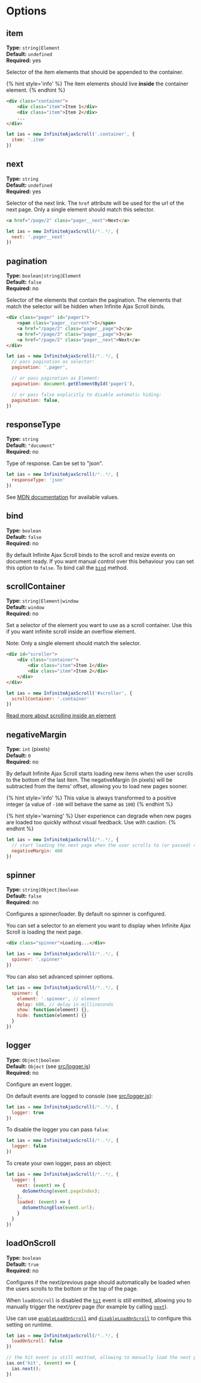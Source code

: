 # Options

## item

**Type:** `string|Element`<br>
**Default:** `undefined`<br>
**Required:** yes

Selector of the item elements that should be appended to the container.

{% hint style='info' %}
The item elements should live **inside** the container element.
{% endhint %}

```html
<div class="container">
    <div class="item">Item 1</div>
    <div class="item">Item 2</div>
    ...
</div>
```

```javascript
let ias = new InfiniteAjaxScroll('.container', {
  item: '.item'
})
```

## next

**Type:** `string`<br>
**Default:** `undefined`<br>
**Required:** yes

Selector of the next link. The `href` attribute will be used for the url of the next page. Only a single element should match this selector.

```html
<a href="/page/2" class="pager__next">Next</a>
```

```javascript
let ias = new InfiniteAjaxScroll(/*..*/, {
  next: '.pager__next'
})
```

## pagination

**Type:** `boolean|string|Element`<br>
**Default:** `false`<br>
**Required:** no

Selector of the elements that contain the pagination. The elements that match the selector will be hidden when Infinite Ajax Scroll binds.

```html
<div class="pager" id="pager1">
    <span class="pager__current">1</span>
    <a href="/page/2" class="pager__page">2</a>
    <a href="/page/3" class="pager__page">3</a>
    <a href="/page/2" class="pager__next">Next</a>
</div>
```

```javascript
let ias = new InfiniteAjaxScroll(/*..*/, {
  // pass pagination as selector:
  pagination: '.pager',

  // or pass pagination as Element:
  pagination: document.getElementById('pager1'),

  // or pass false explicitly to disable automatic hiding:
  pagination: false,
})
```

## responseType

**Type:** `string`<br>
**Default:** `"document"`<br>
**Required:** no

Type of response. Can be set to "json".

```javascript
let ias = new InfiniteAjaxScroll(/*..*/, {
  responseType: 'json'
})
```

See [MDN documentation](https://developer.mozilla.org/en-US/docs/Web/API/XMLHttpRequest/responseType) for available values.

## bind

**Type:** `boolean`<br>
**Default:** `false`<br>
**Required:** no

By default Infinite Ajax Scroll binds to the scroll and resize events on document ready. If you want manual control over this behaviour you can set this option to `false`. To bind call the [`bind`](methods.md#bind) method.

## scrollContainer

**Type:** `string|Element|window`<br>
**Default:** `window`<br>
**Required:** no

Set a selector of the element you want to use as a scroll container. Use this if you want infinite scroll inside an overflow element.

Note: Only a single element should match the selector.

```html
<div id="scroller">
    <div class="container">
        <div class="item">Item 1</div>
        <div class="item">Item 2</div>
    </div>
</div>
```

```javascript
let ias = new InfiniteAjaxScroll('#scroller', {
  scrollContainer: '.container'
})
```

[Read more about scrolling inside an element](advanced/overflow.md)

## negativeMargin

**Type:** `int` (pixels)<br>
**Default:** `0`<br>
**Required:** no

By default Infinite Ajax Scroll starts loading new items when the user scrolls to the bottom of the last item. The negativeMargin (in pixels) will be subtracted from the items' offset, allowing you to load new pages sooner.

{% hint style='info' %}
This value is always transformed to a positive integer (a value of `-100` will behave the same as `100`)
{% endhint %}

{% hint style='warning' %}
User experience can degrade when new pages are loaded too quickly without visual feedback. Use with caution.
{% endhint %}

```javascript
let ias = new InfiniteAjaxScroll(/*..*/, {
  // start loading the next page when the user scrolls to (or passed) 400px before the end of the last item
  negativeMargin: 400
})
```

## spinner

**Type:** `string|Object|boolean`<br>
**Default:** `false`<br>
**Required:** no

Configures a spinner/loader. By default no spinner is configured.

You can set a selector to an element you want to display when Infinite Ajax Scroll is loading the next page.

```html
<div class="spinner">Loading...</div>
```

```js
let ias = new InfiniteAjaxScroll(/*..*/, {
  spinner: '.spinner'
})
```

You can also set advanced spinner options.

```javascript
let ias = new InfiniteAjaxScroll(/*..*/, {
  spinner: {
    element: '.spinner', // element
    delay: 600, // delay in milliseconds
    show: function(element) {},
    hide: function(element) {}
  }
})
```

## logger

**Type:** `Object|boolean`<br>
**Default:** `Object` (see [src/logger.js](../src/logger.js))<br>
**Required:** no

Configure an event logger.

On default events are logged to console (see [src/logger.js](../src/logger.js)):

```javascript
let ias = new InfiniteAjaxScroll(/*..*/, {
  logger: true
})
```

To disable the logger you can pass `false`:

```javascript
let ias = new InfiniteAjaxScroll(/*..*/, {
  logger: false
})
```

To create your own logger, pass an object:

```javascript
let ias = new InfiniteAjaxScroll(/*..*/, {
  logger: {
    next: (event) => {
      doSomething(event.pageIndex);
    },
    loaded: (event) => {
      doSomethingElse(event.url);
    }
  }
})
```

## loadOnScroll

**Type:** `boolean`<br>
**Default:** `true`<br>
**Required:** no

Configures if the next/previous page should automatically be loaded when the users scrolls to the bottom or the top of the page.

When `loadOnScroll` is disabled the [`hit`](events.md#hit) event is still emitted, allowing you to manually trigger the next/prev page (for example by calling [`next`](methods.md#next)).

Use can use [`enableLoadOnScroll`](methods.md#enableloadonscroll) and [`disableLoadOnScroll`](methods.md#disableloadonscroll) to configure this setting on runtime.

```javascript
let ias = new InfiniteAjaxScroll(/*..*/, {
  loadOnScroll: false
})

// the hit event is still emitted, allowing to manually load the next page
ias.on('hit', (event) => {
  ias.next();
})
```
